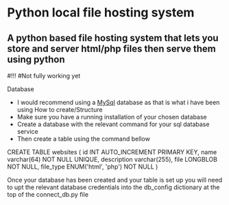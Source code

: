 # Python local file hosting system

## A python based file hosting system that lets you store and server html/php files then serve them using python

#!!!
#Not fully working yet

Database<br>
- I would recommend using a <a href="http://mysql.com/">MySql</a> database as that is what i have been using
How to create/Structure<br>
- Make sure you have a running installation of your chosen database
- Create a database with the relevant command for your sql database service
- Then create a table using the command bellow

CREATE TABLE websites (
id INT AUTO_INCREMENT PRIMARY KEY,
name varchar(64) NOT NULL UNIQUE,
description varchar(255),
file LONGBLOB NOT NULL,
file_type ENUM('html', 'php') NOT NULL
)

Once your database has been created and your table is set up you will need to upt the relevant database credentials into the db_config dictionary at the top of the connect_db.py file
